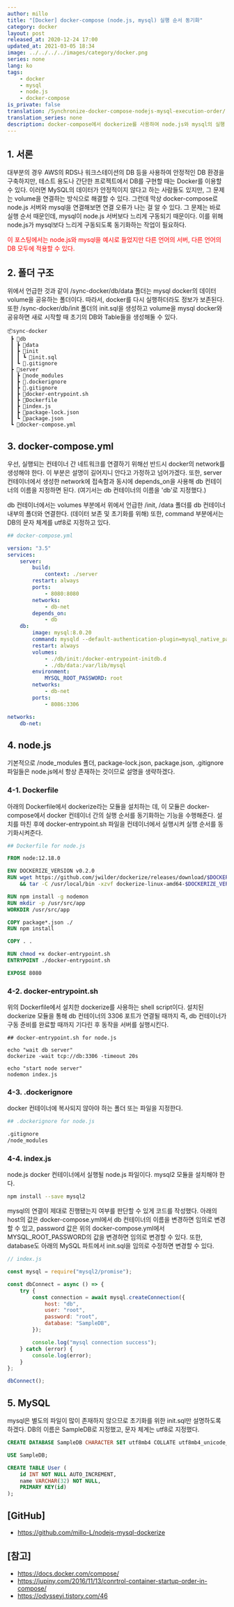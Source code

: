 ```yaml
---
author: millo
title: "[Docker] docker-compose (node.js, mysql) 실행 순서 동기화"
category: docker
layout: post
released_at: 2020-12-24 17:00
updated_at: 2021-03-05 18:34
image: ../../../../images/category/docker.png
series: none
lang: ko
tags:
    - docker
    - mysql
    - node.js
    - docker-compose
is_private: false
translation: /Synchronize-docker-compose-nodejs-mysql-execution-order/
translation_series: none
description: docker-compose에서 dockerize를 사용하여 node.js와 mysql의 실행 순서를 동기화해보자.
---
```


## 1. 서론

대부분의 경우 AWS의 RDS나 워크스테이션의 DB 등을 사용하여 안정적인 DB 환경을 구축하지만, 테스트 용도나 간단한 프로젝트에서 DB를 구현할 때는 Docker를 이용할 수 있다. 이러면 MySQL의 데이터가 안정적이지 않다고 하는 사람들도 있지만, 그 문제는 volume을 연결하는 방식으로 해결할 수 있다. 그런데 막상 docker-compose로 node.js 서버와 mysql을 연결해보면 연결 오류가 나는 걸 알 수 있다. 그 문제는 바로 실행 순서 때문인데, mysql이 node.js 서버보다 느리게 구동되기 때문이다. 이를 위해 node.js가 mysql보다 느리게 구동되도록 동기화하는 작업이 필요하다.

<span style="color:red">이 포스팅에서는 node.js와 mysql을 예시로 들었지만 다른 언어의 서버, 다른 언어의 DB 모두에 적용할 수 있다.</span>

## 2. 폴더 구조

위에서 언급한 것과 같이 /sync-docker/db/data 폴더는 mysql docker의 데이터 volume을 공유하는 폴더이다. 따라서, docker를 다시 실행하더라도 정보가 보존된다. 또한 /sync-docker/db/init 폴더의 init.sql을 생성하고 volume을 mysql docker와 공유하면 새로 시작할 때 초기의 DB와 Table들을 생성해둘 수 있다.

```
📦sync-docker
 ┣ 📂db
 ┃ ┣ 📂data
 ┃ ┣ 📂init
 ┃ ┃ ┗ 📜init.sql
 ┃ ┗ 📜.gitignore
 ┣ 📂server
 ┃ ┣ 📂node_modules
 ┃ ┣ 📜.dockerignore
 ┃ ┣ 📜.gitignore
 ┃ ┣ 📜docker-entrypoint.sh
 ┃ ┣ 📜Dockerfile
 ┃ ┣ 📜index.js
 ┃ ┣ 📜package-lock.json
 ┃ ┗ 📜package.json
 ┗ 📜docker-compose.yml
```

## 3. docker-compose.yml

우선, 실행되는 컨테이너 간 네트워크를 연결하기 위해선 반드시 docker의 network를 생성해야 한다. 이 부분은 설명이 길어지니 안다고 가정하고 넘어가겠다. 또한, server 컨테이너에서 생성한 network에 접속함과 동시에 depends_on을 사용해 db 컨테이너의 이름을 지정하면 된다. (여기서는 db 컨테이너의 이름을 'db'로 지정했다.)

db 컨테이너에서는 volumes 부분에서 위에서 언급한 /init, /data 폴더를 db 컨테이너 내부의 폴더와 연결한다. (데이터 보존 및 초기화를 위해) 또한, command 부분에서는 DB의 문자 체계를 utf8로 지정하고 있다.

```yml
## docker-compose.yml

version: "3.5"
services:
    server:
        build:
            context: ./server
        restart: always
        ports:
            - 8080:8080
        networks:
            - db-net
        depends_on:
            - db
    db:
        image: mysql:8.0.20
        command: mysqld --default-authentication-plugin=mysql_native_password --character-set-server=utf8mb4 --collation-server=utf8mb4_unicode_ci
        restart: always
        volumes:
            - ./db/init:/docker-entrypoint-initdb.d
            - ./db/data:/var/lib/mysql
        environment:
            MYSQL_ROOT_PASSWORD: root
        networks:
            - db-net
        ports:
            - 8086:3306

networks:
    db-net:
```

## 4. node.js

기본적으로 /node_modules 폴더, package-lock.json, package.json, .gitignore 파일들은 node.js에서 항상 존재하는 것이므로 설명을 생략하겠다.

### 4-1. Dockerfile

아래의 Dockerfile에서 dockerize라는 모듈을 설치하는 데, 이 모듈은 docker-compose에서 docker 컨테이너 간의 실행 순서를 동기화하는 기능을 수행해준다. 설치를 마친 후에 docker-entrypoint.sh 파일을 컨테이너에서 실행시켜 실행 순서를 동기화시켜준다.

```Dockerfile
## Dockerfile for node.js

FROM node:12.18.0

ENV DOCKERIZE_VERSION v0.2.0
RUN wget https://github.com/jwilder/dockerize/releases/download/$DOCKERIZE_VERSION/dockerize-linux-amd64-$DOCKERIZE_VERSION.tar.gz \
    && tar -C /usr/local/bin -xzvf dockerize-linux-amd64-$DOCKERIZE_VERSION.tar.gz

RUN npm install -g nodemon
RUN mkdir -p /usr/src/app
WORKDIR /usr/src/app

COPY package*.json ./
RUN npm install

COPY . .

RUN chmod +x docker-entrypoint.sh
ENTRYPOINT ./docker-entrypoint.sh

EXPOSE 8080
```

### 4-2. docker-entrypoint.sh

위의 Dockerfile에서 설치한 dockerize를 사용하는 shell script이다. 설치된 dockerize 모듈을 통해 db 컨테이너의 3306 포트가 연결될 때까지 즉, db 컨테이너가 구동 준비를 완료할 때까지 기다린 후 동작을 서버를 실행시킨다.

```shell
## docker-entrypoint.sh for node.js

echo "wait db server"
dockerize -wait tcp://db:3306 -timeout 20s

echo "start node server"
nodemon index.js
```

### 4-3. .dockerignore

docker 컨테이너에 복사되지 않아야 하는 폴더 또는 파일을 지정한다.

```bash
## .dockerignore for node.js

.gitignore
/node_modules
```

### 4-4. index.js

node.js docker 컨테이너에서 실행될 node.js 파일이다. mysql2 모듈을 설치해야 한다.

```bash
npm install --save mysql2
```

mysql의 연결이 제대로 진행됐는지 여부를 판단할 수 있게 코드를 작성했다. 아래의 host의 값은 docker-compose.yml에서 db 컨테이너의 이름을 변경하면 임의로 변경할 수 있고, password 값은 위의 docker-compose.yml에서 MYSQL_ROOT_PASSWORD의 값을 변경하면 임의로 변경할 수 있다.
또한, database도 아래의 MySQL 파트에서 init.sql을 임의로 수정하면 변경할 수 있다.

```js
// index.js

const mysql = require("mysql2/promise");

const dbConnect = async () => {
    try {
        const connection = await mysql.createConnection({
            host: "db",
            user: "root",
            password: "root",
            database: "SampleDB",
        });

        console.log("mysql connection success");
    } catch (error) {
        console.log(error);
    }
};

dbConnect();
```

## 5. MySQL

mysql은 별도의 파일이 많이 존재하지 않으므로 초기화를 위한 init.sql만 설명하도록 하겠다. DB의 이름은 SampleDB로 지정했고, 문자 체계는 utf8로 지정했다.

```sql
CREATE DATABASE SampleDB CHARACTER SET utf8mb4 COLLATE utf8mb4_unicode_ci;

USE SampleDB;

CREATE TABLE User (
    id INT NOT NULL AUTO_INCREMENT,
    name VARCHAR(32) NOT NULL,
    PRIMARY KEY(id)
);
```

## [GitHub]

-   https://github.com/millo-L/nodejs-mysql-dockerize

## [참고]

-   https://docs.docker.com/compose/
-   https://jupiny.com/2016/11/13/conrtrol-container-startup-order-in-compose/
-   https://odysseyj.tistory.com/46
